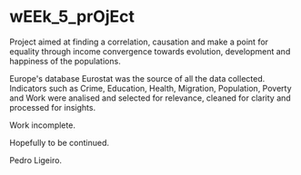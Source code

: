 # wEEk_5_prOjEct

Project aimed at finding a correlation, causation and make a point for equality through income convergence towards evolution, development and happiness of the populations.

Europe's database Eurostat was the source of all the data collected.
Indicators such as Crime, Education, Health, Migration, Population, Poverty and Work were analised and selected for relevance, cleaned for clarity and processed for insights.

Work incomplete.

Hopefully to be continued.

Pedro Ligeiro.
